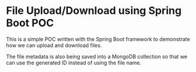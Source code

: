 # File Upload/Download using Spring Boot POC

This is a simple POC written with the Spring Boot framework to demonstrate how we can upload and download files.

The file metadata is also being saved into a MongoDB collection so that we can use the generated ID instead of using the file name.

